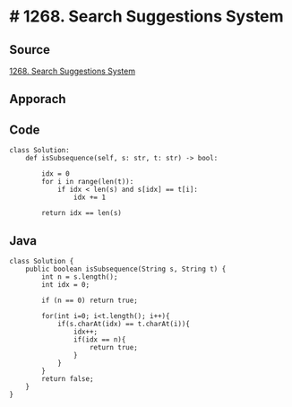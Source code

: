 # # 1268. Search Suggestions System

## Source

[1268. Search Suggestions System](https://leetcode.com/problems/is-subsequence/description/)

## Apporach

## Code

    class Solution:
        def isSubsequence(self, s: str, t: str) -> bool:

            idx = 0
            for i in range(len(t)):
                if idx < len(s) and s[idx] == t[i]:
                    idx += 1

            return idx == len(s)


## Java 
    class Solution {
        public boolean isSubsequence(String s, String t) {
            int n = s.length();
            int idx = 0;

            if (n == 0) return true;

            for(int i=0; i<t.length(); i++){
                if(s.charAt(idx) == t.charAt(i)){
                    idx++;
                    if(idx == n){
                        return true;
                    }
                }
            }
            return false;
        }
    }